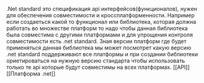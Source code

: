.Net standard это   спецификация api интерфейсов(функционалов), нужен для обеспечения   совместимости и кроссплатформенности. Например если создаеться какой то функционал или библиотека, которая должна работать во множестве платформ то надо чтобы данная библиотека была совместима с другими платформами и для упрощения контроля совместимости есть .net standard. Зная версии платформ где будет применяться данная библиотека мы может   посмотрет какую версию .net standard поддерживают все платформы и при создании библиотеки ориетироваться на нужную версию стандарта чтобы использовать только те api которые будут совместимы на всех платформах.
[[API]][[Платформа .net]]